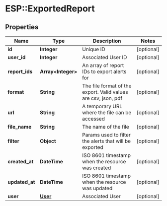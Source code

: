 # ESP::ExportedReport

## Properties
Name | Type | Description | Notes
------------ | ------------- | ------------- | -------------
**id** | **Integer** | Unique ID | [optional] 
**user_id** | **Integer** | Associated User ID | [optional] 
**report_ids** | **Array&lt;Integer&gt;** | An array of report IDs to export alerts for | [optional] 
**format** | **String** | The file format of the export. Valid values are csv, json, pdf | [optional] 
**url** | **String** | A temporary URL where the file can be accessed | [optional] 
**file_name** | **String** | The name of the file | [optional] 
**filter** | **Object** | Params used to filter the alerts that will be exported | [optional] 
**created_at** | **DateTime** | ISO 8601 timestamp when the resource was created | [optional] 
**updated_at** | **DateTime** | ISO 8601 timestamp when the resource was updated | [optional] 
**user** | [**User**](User.md) | Associated User | [optional] 


